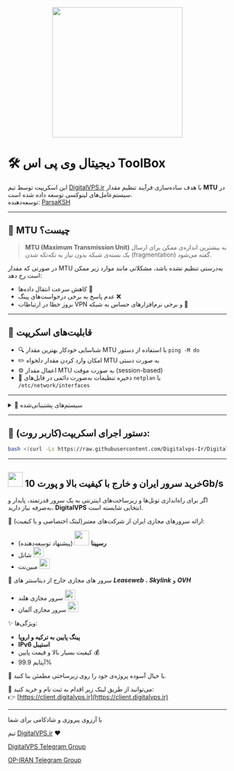 
<div align="center">
<img src="https://github.com/user-attachments/assets/ada6c9b1-d30f-464b-9886-eab7e70188f7" width="300" />
</div>




# 🛠️ دیجیتال وی پی اس ToolBox

این اسکریپت توسط تیم [DigitalVPS.ir](https://client.digitalvps.ir) با هدف ساده‌سازی فرآیند تنظیم مقدار **MTU** در سیستم‌عامل‌های لینوکسی توسعه داده شده است.  
توسعه‌دهنده: [ParsaKSH](https://github.com/ParsaKSH)

---

## 📌 MTU چیست؟

> **MTU (Maximum Transmission Unit)** به بیشترین اندازه‌ی ممکن برای ارسال یک بسته‌ی شبکه بدون نیاز به تکه‌تکه شدن (fragmentation) گفته می‌شود.

در صورتی که مقدار MTU به‌درستی تنظیم نشده باشد، مشکلاتی مانند موارد زیر ممکن است رخ دهد:
- کاهش سرعت انتقال داده‌ها 🐢
- عدم پاسخ به برخی درخواست‌های پینگ ❌
- بروز خطا در ارتباطات VPN و برخی نرم‌افزارهای حساس به شبکه 🔐

---

## 🎯 قابلیت‌های اسکریپت

- 🔍 شناسایی خودکار بهترین مقدار MTU با استفاده از دستور `ping -M do`
- ✏️ امکان وارد کردن مقدار دلخواه MTU به صورت دستی
- ⚙️ اعمال مقدار MTU به صورت موقت (session-based)
- 📝 ذخیره تنظیمات به‌صورت دائمی در فایل‌های `netplan` یا `/etc/network/interfaces`


---

<details>
<summary>💼 سیستم‌های پشتیبانی‌شده</summary>

- Ubuntu 18.04 و نسخه‌های جدیدتر  
- Debian و سایر توزیع‌های مبتنی بر آن  
- سایر سیستم‌هایی که از ابزارهای `ip`, `ping`, `grep` پشتیبانی می‌کنند
</details>

---

## 🧪 دستور اجرای اسکریپت(کاربر روت):

```bash
bash <(curl -Ls https://raw.githubusercontent.com/Digitalvps-Ir/Digitalvps-Toolbox/main/script.sh)
```
---
## <img src="https://client.digitalvps.ir/templates/lagom2/assets/img/logo/logo_big.1066038415.png" width="34" /> خرید سرور ایران و خارج با کیفیت بالا و پورت 10Gb/s

اگر برای راه‌اندازی تونل‌ها و زیرساخت‌های اینترنتی به یک سرور قدرتمند، پایدار و به‌صرفه نیاز دارید، **DigitalVPS** انتخابی شایسته است.

🔹 ارائه سرورهای مجازی ایران از شرکت‌های معتبر(لینک اختصاصی و با کیفیت):
- **رسپینا** <img src="https://client.digitalvps.ir/templates/lagom2/assets/img/page-manager/Respina-Logo.png" width="34" /> (پیشنهاد توسعه‌دهنده)
-  شاتل <img src="https://client.digitalvps.ir/templates/lagom2/assets/img/page-manager/shatel1.png" width="24" />
-  مبین‌نت <img src="https://client.digitalvps.ir/Logo/MobinNetLog.png" width="24" />

🔹 سرور های مجازی خارج از دیتاسنتر های ***Leaseweb*** ، ***Skylink*** و ***OVH***

- سرور مجازی هلند <img src="https://client.digitalvps.ir/templates/lagom2/assets/img/nilogo.png" width="24" />
- سرور مجازی آلمان <img src="https://client.digitalvps.ir/templates/lagom2/assets/img/page-manager/GB.svg" width="24" />

✨ ویژگی‌ها:
- **پینگ پایین به ترکیه و اروپا**
- **IPv6 استیبل**
- کیفیت بسیار بالا و قیمت پایین 💰
- آپتایم 99.9%

🎯 با خیال آسوده پروژه‌ی خود را روی زیرساختی مطمئن بنا کنید.

📎 می‌توانید از طریق لینک زیر اقدام به ثبت نام و خرید کنید:  
👉 [https://client.digitalvps.ir](https://client.digitalvps.ir)

---





با آرزوی پیروزی و شادکامی برای شما

تیم [DigitalVPS.ir](https://client.digitalvps.ir) ❤️



[DigitalVPS Telegram Group](t.me/digitalvps_group)

[OP-IRAN Telegram Group](t.me/OPIranClub)


